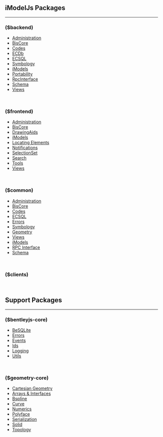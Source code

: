 ## iModelJs Packages
---

### ($backend)

- [Administration]($backend:AppAdministration)
- [BisCore]($backend:BisCore)
- [Codes]($backend:Codes)
- [ECDb]($backend:ECDb)
- [ECSQL]($backend:ECSQL)
- [Symbology]($backend:FontsAndSymbology)
- [iModels]($backend:iModels)
- [Portability]($backend:Portability)
- [RpcInterface]($backend:RpcInterface)
- [Schema]($backend:Schema)
- [Views]($backend:Views)

&nbsp;
### ($frontend)

- [Administration]($frontend:AppAdministration)
- [BisCore]($frontend:BisCore)
- [DrawingAids]($frontend:DrawingAids)
- [iModels]($frontend:iModels)
- [Locating Elements]($frontend:LocationAndSnapping)
- [Notifications]($frontend:Notifications)
- [SelectionSet]($frontend:SelectionSet)
- [Search]($frontend:Search)
- [Tools]($frontend:Tools)
- [Views]($frontend:Views)

&nbsp;
### ($common)

- [Administration]($common:AppAdministration)
- [BisCore]($common:BisCore)
- [Codes]($common:Codes)
- [ECSQL]($common:ECSQL)
- [Errors]($common:Errors)
- [Symbology]($common:FontsAndSymbology)
- [Geometry]($common:Geometry)
- [Views]($common:Views)
- [iModels]($common:IModels)
- [RPC Interface]($common:RpcInterface)
- [Schema]($common:Schema)

&nbsp;
### ($clients)

&nbsp;
## Support Packages
---
### ($bentleyjs-core)

- [BeSQLite]($bentleyjs-core:BeSQLite)
- [Errors]($bentleyjs-core:Errors)
- [Events]($bentleyjs-core:Events)
- [Ids]($bentleyjs-core:Ids)
- [Logging]($bentleyjs-core:Logging)
- [Utils]($bentleyjs-core:Utils)

&nbsp;
### ($geometry-core)

- [Cartesian Geometry]($geometry-core:CartesianGeometry)
- [Arrays & Interfaces]($geometry-core:ArraysAndInterfaces)
- [Bspline]($geometry-core:Bspline)
- [Curve]($geometry-core:Curve)
- [Numerics]($geometry-core:Numerics)
- [Polyface]($geometry-core:Polyface)
- [Serialization]($geometry-core:Serialization)
- [Solid]($geometry-core:Solid)
- [Topology]($geometry-core:Topology)
